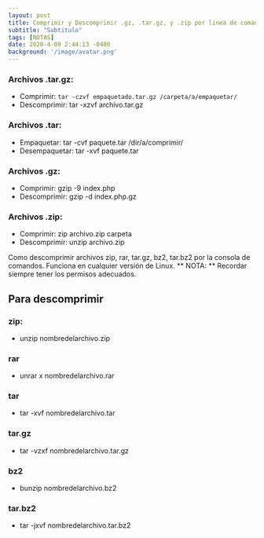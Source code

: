 ```yaml
---
layout: post
title: Comprimir y Descomprimir .gz, .tar.gz, y .zip por linea de comandos en Linux (Shell)
subtitle: "Subtitulo"
tags: [NOTAS]
date: 2020-4-09 2:44:13 -0400
background: '/image/avatar.png'
---
```


### Archivos .tar.gz:
 + Comprimir:  ``tar -czvf empaquetado.tar.gz /carpeta/a/empaquetar/ ``
 + Descomprimir: tar -xzvf archivo.tar.gz

### Archivos .tar:
 + Empaquetar: tar -cvf paquete.tar /dir/a/comprimir/
 + Desempaquetar: tar -xvf paquete.tar

### Archivos .gz:
 + Comprimir: gzip -9 index.php
 + Descomprimir: gzip -d index.php.gz

### Archivos .zip:
 + Comprimir: zip archivo.zip carpeta
 + Descomprimir: unzip archivo.zip

Como descomprimir archivos zip, rar, tar.gz, bz2, tar.bz2 por la consola de comandos. Funciona en cualquier versión de Linux.
** NOTA: ** Recordar siempre tener los permisos adecuados.

## Para descomprimir ##

### zip: ###
 + unzip nombredelarchivo.zip

### rar ###
 + unrar x nombredelarchivo.rar

### tar ###
 + tar -xvf nombredelarchivo.tar

### tar.gz ###
 + tar -vzxf nombredelarchivo.tar.gz

### bz2 ###
 + bunzip nombredelarchivo.bz2

### tar.bz2 ###
 + tar -jxvf nombredelarchivo.tar.bz2
